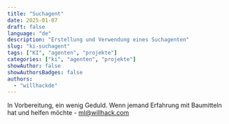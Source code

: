 ```yaml
---
title: "Suchagent"
date: 2025-01-07
draft: false
language: "de"
description: "Erstellung und Verwendung eines Suchagenten"
slug: "ki-suchagent"
tags: ["KI", "agenten", "projekte"]
categories: ["ki", "agenten", "projekte"]
showAuthor: false
showAuthorsBadges: false
authors:
  - "willhackde"
---
```


In Vorbereitung, ein wenig Geduld. Wenn jemand Erfahrung mit Baumitteln hat und helfen möchte - ml@willhack.com
